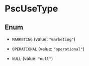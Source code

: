 

# PscUseType

## Enum


* `MARKETING` (value: `"marketing"`)

* `OPERATIONAL` (value: `"operational"`)

* `NULL` (value: `"null"`)




